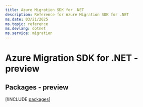 ```yaml
---
title: Azure Migration SDK for .NET
description: Reference for Azure Migration SDK for .NET
ms.date: 03/21/2025
ms.topic: reference
ms.devlang: dotnet
ms.service: migration
---
```

# Azure Migration SDK for .NET - preview
## Packages - preview
[!INCLUDE [packages](migration-index.md)]